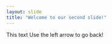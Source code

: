 ```yaml
---
layout: slide
title: "Welcome to our second slide!"
---
```

This text
Use the left arrow to go back!
